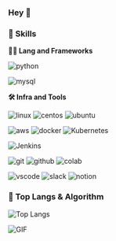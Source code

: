 ### Hey 👋

<!-- Header -->


<!-- Body -->

### 🦾 Skills
**🧑‍💻 Lang and Frameworks**

![python](https://img.shields.io/badge/python-3776AB.svg?&style=for-the-badge&logo=python&logoColor=white)

<!-- Oracle의 요청으로 Java 로고가 Simple Icons에서 삭제되었기에 대신 OpenJDK의 로고를 사용 -->

![mysql](https://img.shields.io/badge/mysql-4479A1.svg?&style=for-the-badge&logo=mysql&logoColor=white)


**🛠️ Infra and Tools**

![linux](https://img.shields.io/badge/linux-FCC624.svg?&style=for-the-badge&logo=linux&logoColor=white)
![centos](https://img.shields.io/badge/CentOS-262577?style=for-the-badge&logo=centos&logoColor=white)
![ubuntu](https://img.shields.io/badge/Ubuntu-E95420?style=for-the-badge&logo=Ubuntu&logoColor=white)

![aws](https://img.shields.io/badge/aws-232F3E.svg?&style=for-the-badge&logo=amazonaws&logoColor=white)
![docker](https://img.shields.io/badge/docker-%230db7ed.svg?style=for-the-badge&logo=docker&logoColor=white)
![Kubernetes](https://img.shields.io/badge/kubernetes-%23326ce5.svg?style=for-the-badge&logo=kubernetes&logoColor=white)


![Jenkins](https://img.shields.io/badge/jenkins-%232C5263.svg?style=for-the-badge&logo=jenkins&logoColor=white)


![git](https://img.shields.io/badge/git-F05032.svg?&style=for-the-badge&logo=git&logoColor=white)
![github](https://img.shields.io/badge/github-181717.svg?&style=for-the-badge&logo=github&logoColor=white)
![colab](https://img.shields.io/badge/colab-F9AB00.svg?&style=for-the-badge&logo=googlecolab&logoColor=white)<br>

![vscode](https://img.shields.io/badge/vscode-007ACC.svg?&style=for-the-badge&logo=visualstudiocode&logoColor=white)
![slack](https://img.shields.io/badge/slack-4A154B.svg?&style=for-the-badge&logo=slack&logoColor=white)
![notion](https://img.shields.io/badge/notion-000000.svg?&style=for-the-badge&logo=notion&logoColor=white)

### 🚌 Top Langs & Algorithm
![Top Langs](https://github-readme-stats.vercel.app/api/top-langs/?username=______&layout=compact)

![GIF](https://imgur.com/edHKAzE)

